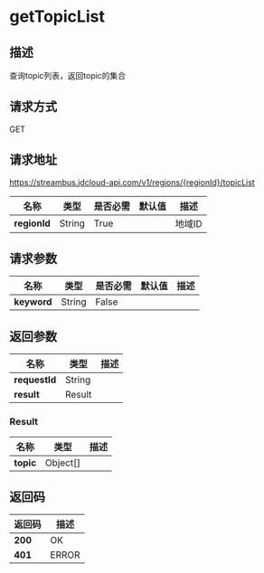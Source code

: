 # getTopicList


## 描述
查询topic列表，返回topic的集合

## 请求方式
GET

## 请求地址
https://streambus.jdcloud-api.com/v1/regions/{regionId}/topicList

|名称|类型|是否必需|默认值|描述|
|---|---|---|---|---|
|**regionId**|String|True| |地域ID|

## 请求参数
|名称|类型|是否必需|默认值|描述|
|---|---|---|---|---|
|**keyword**|String|False| | |


## 返回参数
|名称|类型|描述|
|---|---|---|
|**requestId**|String| |
|**result**|Result| |


### Result
|名称|类型|描述|
|---|---|---|
|**topic**|Object[]| |

## 返回码
|返回码|描述|
|---|---|
|**200**|OK|
|**401**|ERROR|
